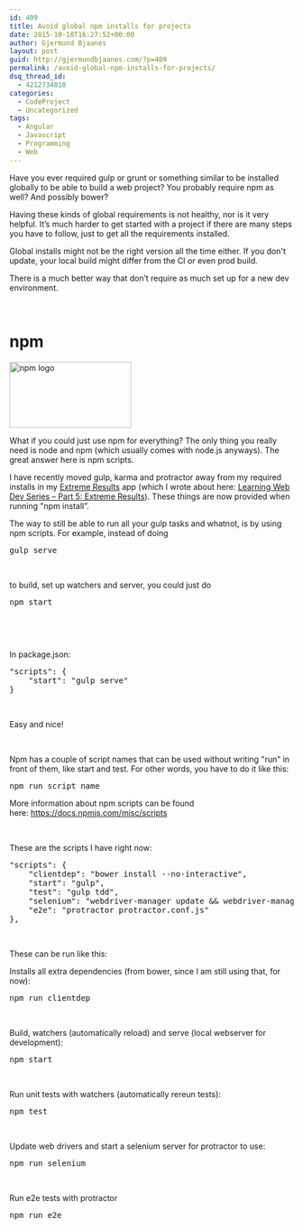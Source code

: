 ```yaml
---
id: 409
title: Avoid global npm installs for projects
date: 2015-10-10T16:27:52+00:00
author: Gjermund Bjaanes
layout: post
guid: http://gjermundbjaanes.com/?p=409
permalink: /avoid-global-npm-installs-for-projects/
dsq_thread_id:
  - 4212734810
categories:
  - CodeProject
  - Uncategorized
tags:
  - Angular
  - Javascript
  - Programming
  - Web
---
```

Have you ever required gulp or grunt or something similar to be installed globally to be able to build a web project? You probably require npm as well? And possibly bower?

Having these kinds of global requirements is not healthy, nor is it very helpful. It’s much harder to get started with a project if there are many steps you have to follow, just to get all the requirements installed.

<!--more-->
Global installs might not be the right version all the time either. If you don't update, your local build might differ from the CI or even prod build.

There is a much better way that don’t require as much set up for a new dev environment.

&nbsp;

# npm

[<img class="alignnone wp-image-411" src="http://gjermundbjaanes.com/wp-content/uploads/2015/10/npm-logo.png" alt="npm logo" width="216" height="117" />](http://gjermundbjaanes.com/wp-content/uploads/2015/10/npm-logo.png)

What if you could just use npm for everything? The only thing you really need is node and npm (which usually comes with node.js anyways). The great answer here is npm scripts.

I have recently moved gulp, karma and protractor away from my required installs in my <a href="https://github.com/bjaanes/ExtremeResults-WebApp" target="_blank">Extreme Results</a> app (which I wrote about here: <a href="http://gjermundbjaanes.com/learning-web-dev-series-part-5-extreme-results/" target="_blank">Learning Web Dev Series – Part 5: Extreme Results</a>). These things are now provided when running "npm install”.

The way to still be able to run all your gulp tasks and whatnot, is by using npm scripts. For example, instead of doing

<pre class="lang:default decode:true">gulp serve</pre>

&nbsp;

to build, set up watchers and server, you could just do

<pre class="lang:default decode:true ">npm start</pre>

&nbsp;

&nbsp;

In package.json:

<pre class="lang:js decode:true ">"scripts": {
    "start": "gulp serve"
}</pre>

&nbsp;

Easy and nice!

&nbsp;

Npm has a couple of script names that can be used without writing "run" in front of them, like start and test. For other words, you have to do it like this:

<pre class="lang:default decode:true">npm run script_name</pre>

More information about npm scripts can be found here: <a href="https://docs.npmjs.com/misc/scripts" target="_blank">https://docs.npmjs.com/misc/scripts</a>

&nbsp;

These are the scripts I have right now:

<pre class="lang:js decode:true ">"scripts": {
    "clientdep": "bower install --no-interactive",
    "start": "gulp",
    "test": "gulp tdd",
    "selenium": "webdriver-manager update && webdriver-manager start",
    "e2e": "protractor protractor.conf.js"
},</pre>

&nbsp;

These can be run like this:

Installs all extra dependencies (from bower, since I am still using that, for now):

<pre class="lang:default decode:true ">npm run clientdep</pre>

&nbsp;

Build, watchers (automatically reload) and serve (local webserver for development):

<pre class="lang:default decode:true">npm start</pre>

&nbsp;

Run unit tests with watchers (automatically rereun tests):

<pre class="lang:default decode:true ">npm test</pre>

&nbsp;

Update web drivers and start a selenium server for protractor to use:

<pre class="lang:default decode:true ">npm run selenium</pre>

&nbsp;

Run e2e tests with protractor

<pre class="lang:default decode:true">npm run e2e
</pre>

<div class="addtoany_share_save_container addtoany_content_bottom">
  <div class="a2a_kit a2a_kit_size_32 addtoany_list a2a_target" id="wpa2a_47">
    <a class="a2a_button_facebook" href="http://www.addtoany.com/add_to/facebook?linkurl=http%3A%2F%2Fgjermundbjaanes.com%2Favoid-global-npm-installs-for-projects%2F&linkname=Avoid%20global%20npm%20installs%20for%20projects" title="Facebook" rel="nofollow" target="_blank"></a><a class="a2a_button_twitter" href="http://www.addtoany.com/add_to/twitter?linkurl=http%3A%2F%2Fgjermundbjaanes.com%2Favoid-global-npm-installs-for-projects%2F&linkname=Avoid%20global%20npm%20installs%20for%20projects" title="Twitter" rel="nofollow" target="_blank"></a><a class="a2a_button_google_plus" href="http://www.addtoany.com/add_to/google_plus?linkurl=http%3A%2F%2Fgjermundbjaanes.com%2Favoid-global-npm-installs-for-projects%2F&linkname=Avoid%20global%20npm%20installs%20for%20projects" title="Google+" rel="nofollow" target="_blank"></a><a class="a2a_dd addtoany_share_save" href="https://www.addtoany.com/share"></a>
  </div>
</div>
